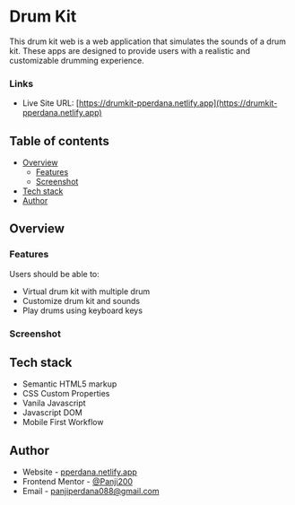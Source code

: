 # Drum Kit

This drum kit web is a web application that simulates the sounds of a drum kit. These apps are designed to provide users with a realistic and customizable drumming experience.

### Links

- Live Site URL: [https://drumkit-pperdana.netlify.app](https://drumkit-pperdana.netlify.app)

## Table of contents
  - [Overview](#overview)
    - [Features](#features)
    - [Screenshot](#screenshot)
  - [Tech stack](#tech-stack)
  - [Author](#author)
  

## Overview

### Features

Users should be able to:

- Virtual drum kit with multiple drum
- Customize drum kit and sounds
- Play drums using keyboard keys

### Screenshot

<!-- ![](./design/desktop-preview.jpg) -->


## Tech stack

- Semantic HTML5 markup
- CSS Custom Properties
- Vanila Javascript
- Javascript DOM
- Mobile First Workflow

## Author

- Website - [pperdana.netlify.app](https://pperdana.netlify.app)
- Frontend Mentor - [@Panji200](https://www.frontendmentor.io/profile/Panji200)
- Email - panjiperdana088@gmail.com
